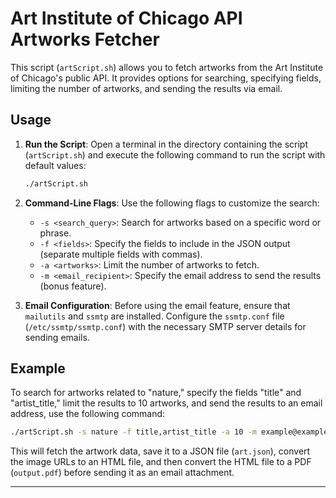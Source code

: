 # Art Institute of Chicago API Artworks Fetcher

This script (`artScript.sh`) allows you to fetch artworks from the Art Institute of Chicago's public API. It provides options for searching, specifying fields, limiting the number of artworks, and sending the results via email.

## Usage

1. **Run the Script**: Open a terminal in the directory containing the script (`artScript.sh`) and execute the following command to run the script with default values:
   ```bash
   ./artScript.sh
   ```

2. **Command-Line Flags**: Use the following flags to customize the search:
   - `-s <search_query>`: Search for artworks based on a specific word or phrase.
   - `-f <fields>`: Specify the fields to include in the JSON output (separate multiple fields with commas).
   - `-a <artworks>`: Limit the number of artworks to fetch.
   - `-m <email_recipient>`: Specify the email address to send the results (bonus feature).

3. **Email Configuration**: Before using the email feature, ensure that `mailutils` and `ssmtp` are installed. Configure the `ssmtp.conf` file (`/etc/ssmtp/ssmtp.conf`) with the necessary SMTP server details for sending emails.

## Example

To search for artworks related to "nature," specify the fields "title" and "artist_title," limit the results to 10 artworks, and send the results to an email address, use the following command:
```bash
./artScript.sh -s nature -f title,artist_title -a 10 -m example@example.com
```

This will fetch the artwork data, save it to a JSON file (`art.json`), convert the image URLs to an HTML file, and then convert the HTML file to a PDF (`output.pdf`) before sending it as an email attachment.

---
